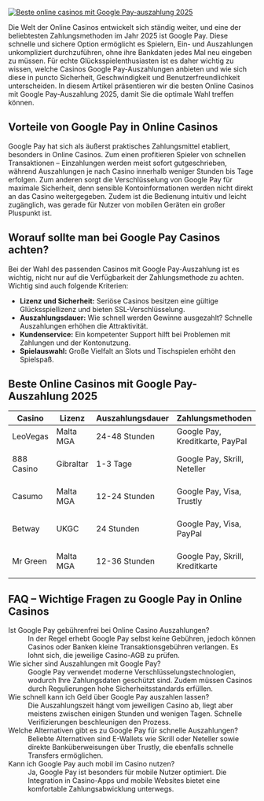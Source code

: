 [![Beste online casinos mit Google Pay-auszahlung 2025](https://123-caf.pages.dev/gitsignup.png)](https://vrmoo.ru/Bt82HjjY)

<p>Die Welt der Online Casinos entwickelt sich ständig weiter, und eine der beliebtesten Zahlungsmethoden im Jahr 2025 ist Google Pay. Diese schnelle und sichere Option ermöglicht es Spielern, Ein- und Auszahlungen unkompliziert durchzuführen, ohne ihre Bankdaten jedes Mal neu eingeben zu müssen. Für echte Glücksspielenthusiasten ist es daher wichtig zu wissen, welche Casinos Google Pay-Auszahlungen anbieten und wie sich diese in puncto Sicherheit, Geschwindigkeit und Benutzerfreundlichkeit unterscheiden. In diesem Artikel präsentieren wir die besten Online Casinos mit Google Pay-Auszahlung 2025, damit Sie die optimale Wahl treffen können.</p>  <h2>Vorteile von Google Pay in Online Casinos</h2> <p>Google Pay hat sich als äußerst praktisches Zahlungsmittel etabliert, besonders in Online Casinos. Zum einen profitieren Spieler von schnellen Transaktionen – Einzahlungen werden meist sofort gutgeschrieben, während Auszahlungen je nach Casino innerhalb weniger Stunden bis Tage erfolgen. Zum anderen sorgt die Verschlüsselung von Google Pay für maximale Sicherheit, denn sensible Kontoinformationen werden nicht direkt an das Casino weitergegeben. Zudem ist die Bedienung intuitiv und leicht zugänglich, was gerade für Nutzer von mobilen Geräten ein großer Pluspunkt ist.</p>  <h2>Worauf sollte man bei Google Pay Casinos achten?</h2> <p>Bei der Wahl des passenden Casinos mit Google Pay-Auszahlung ist es wichtig, nicht nur auf die Verfügbarkeit der Zahlungsmethode zu achten. Wichtig sind auch folgende Kriterien:</p> <ul>   <li><strong>Lizenz und Sicherheit:</strong> Seriöse Casinos besitzen eine gültige Glücksspiellizenz und bieten SSL-Verschlüsselung.</li>   <li><strong>Auszahlungsdauer:</strong> Wie schnell werden Gewinne ausgezahlt? Schnelle Auszahlungen erhöhen die Attraktivität.</li>   <li><strong>Kundenservice:</strong> Ein kompetenter Support hilft bei Problemen mit Zahlungen und der Kontonutzung.</li>   <li><strong>Spielauswahl:</strong> Große Vielfalt an Slots und Tischspielen erhöht den Spielspaß.</li> </ul>  <h2>Beste Online Casinos mit Google Pay-Auszahlung 2025</h2> <table>   <thead>     <tr>       <th>Casino</th>       <th>Lizenz</th>       <th>Auszahlungsdauer</th>       <th>Zahlungsmethoden</th>       <th>Besonderheiten</th>     </tr>   </thead>   <tbody>     <tr>       <td>LeoVegas</td>       <td>Malta MGA</td>       <td>24-48 Stunden</td>       <td>Google Pay, Kreditkarte, PayPal</td>       <td>Große Auswahl an Live-Casino Spielen</td>     </tr>     <tr>       <td>888 Casino</td>       <td>Gibraltar</td>       <td>1-3 Tage</td>       <td>Google Pay, Skrill, Neteller</td>       <td>Top Bonusangebote ohne Google Pay-Bindung</td>     </tr>     <tr>       <td>Casumo</td>       <td>Malta MGA</td>       <td>12-24 Stunden</td>       <td>Google Pay, Visa, Trustly</td>       <td>Innovatives Spielerlebnis und mobiles Gaming</td>     </tr>     <tr>       <td>Betway</td>       <td>UKGC</td>       <td>24 Stunden</td>       <td>Google Pay, Visa, PayPal</td>       <td>Starke Sportwetten und Casino-Integration</td>     </tr>     <tr>       <td>Mr Green</td>       <td>Malta MGA</td>       <td>12-36 Stunden</td>       <td>Google Pay, Skrill, Kreditkarte</td>       <td>Hohe Sicherheitsstandards und Fairness</td>     </tr>   </tbody> </table>  <h2>FAQ – Wichtige Fragen zu Google Pay in Online Casinos</h2> <dl>   <dt>Ist Google Pay gebührenfrei bei Online Casino Auszahlungen?</dt>   <dd>In der Regel erhebt Google Pay selbst keine Gebühren, jedoch können Casinos oder Banken kleine Transaktionsgebühren verlangen. Es lohnt sich, die jeweilige Casino-AGB zu prüfen.</dd>    <dt>Wie sicher sind Auszahlungen mit Google Pay?</dt>   <dd>Google Pay verwendet moderne Verschlüsselungstechnologien, wodurch Ihre Zahlungsdaten geschützt sind. Zudem müssen Casinos durch Regulierungen hohe Sicherheitsstandards erfüllen.</dd>    <dt>Wie schnell kann ich Geld über Google Pay auszahlen lassen?</dt>   <dd>Die Auszahlungszeit hängt vom jeweiligen Casino ab, liegt aber meistens zwischen einigen Stunden und wenigen Tagen. Schnelle Verifizierungen beschleunigen den Prozess.</dd>    <dt>Welche Alternativen gibt es zu Google Pay für schnelle Auszahlungen?</dt>   <dd>Beliebte Alternativen sind E-Wallets wie Skrill oder Neteller sowie direkte Banküberweisungen über Trustly, die ebenfalls schnelle Transfers ermöglichen.</dd>    <dt>Kann ich Google Pay auch mobil im Casino nutzen?</dt>   <dd>Ja, Google Pay ist besonders für mobile Nutzer optimiert. Die Integration in Casino-Apps und mobile Websites bietet eine komfortable Zahlungsabwicklung unterwegs.</dd> </dl>